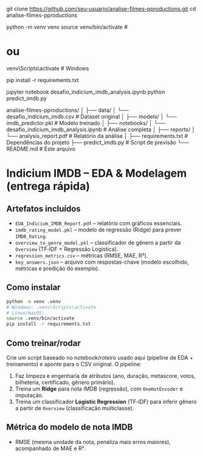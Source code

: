 git clone https://github.com/seu-usuario/analise-filmes-pproductions.git
cd analise-filmes-pproductions

python -m venv venv
source venv/bin/activate  # 
# ou
venv\Scripts\activate  # Windows

pip install -r requirements.txt

jupyter notebook desafio_indicium_imdb_analysis.ipynb
python predict_imdb.py


analise-filmes-pproductions/
│
├── data/
│   └── desafio_indicium_imdb.csv   # Dataset original
│
├── models/
│   └── imdb_predictor.pkl          # Modelo treinado
│
├── notebooks/
│   └── desafio_indicium_imdb_analysis.ipynb  # Análise completa
│
├── reports/
│   └── analysis_report.pdf         # Relatório da análise
│
├── requirements.txt                # Dependências do projeto
├── predict_imdb.py                # Script de previsão
└── README.md                      # Este arquivo



# Indicium IMDB – EDA & Modelagem (entrega rápida)

## Artefatos incluídos
- `EDA_Indicium_IMDB_Report.pdf` – relatório com gráficos essenciais.
- `imdb_rating_model.pkl` – modelo de regressão (Ridge) para prever `IMDB_Rating`.
- `overview_to_genre_model.pkl` – classificador de gênero a partir da `Overview` (TF‑IDF + Regressão Logística).
- `regression_metrics.csv` – métricas (RMSE, MAE, R²).
- `key_answers.json` – arquivo com respostas-chave (modelo escolhido, métricas e predição do exemplo).

## Como instalar
```bash
python -m venv .venv
# Windows: .venv\Scripts\activate
# Linux/macOS:
source .venv/bin/activate
pip install -r requirements.txt
```

## Como treinar/rodar
Crie um script baseado no notebook/roteiro usado aqui (pipeline de EDA + treinamento) e aponte para o CSV original. 
O pipeline:
1. Faz limpeza e engenharia de atributos (ano, duração, metascore, votos, bilheteria, certificado, gênero primário).
2. Treina um **Ridge** para nota IMDB (regressão), com `OneHotEncoder` e imputação.
3. Treina um classificador **Logistic Regression** (TF‑IDF) para inferir gênero a partir de `Overview` (classificação multiclasse).

## Métrica do modelo de nota IMDB
- RMSE (mesma unidade da nota, penaliza mais erros maiores), acompanhado de MAE e R².

